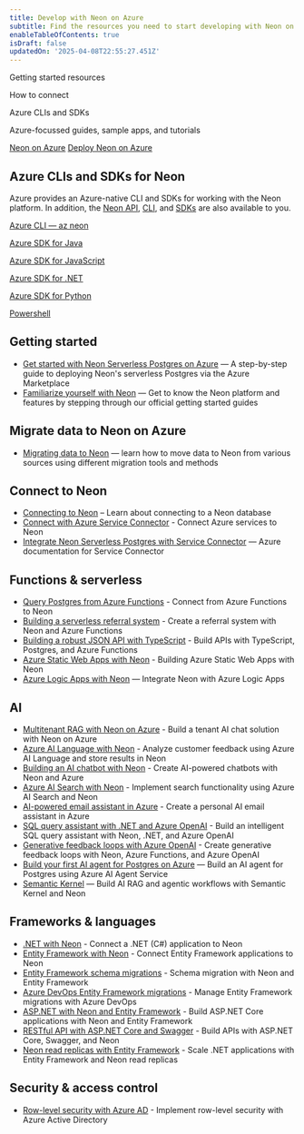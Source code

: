 ```yaml
---
title: Develop with Neon on Azure
subtitle: Find the resources you need to start developing with Neon on Azure
enableTableOfContents: true
isDraft: false
updatedOn: '2025-04-08T22:55:27.451Z'
---
```


<PublicPreview/>

<InfoBlock>

<DocsList title="What you will find on this page:">
  <p>Getting started resources</p>
  <p>How to connect</p>
  <p>Azure CLIs and SDKs</p>
  <p>Azure-focussed guides, sample apps, and tutorials</p>
</DocsList>

<DocsList title="Related resources" theme="docs">
  <a href="/docs/manage/azure">Neon on Azure</a>
  <a href="/docs/manage/azure-deploy">Deploy Neon on Azure</a>
</DocsList>

</InfoBlock>

## Azure CLIs and SDKs for Neon

Azure provides an Azure-native CLI and SDKs for working with the Neon platform. In addition, the [Neon API](https://api-docs.neon.tech/reference/getting-started-with-neon-api), [CLI](/docs/reference/neon-cli), and [SDKs](https://neon.tech/docs/reference/sdk) are also available to you.

<DetailIconCards>

<a href="https://learn.microsoft.com/en-us/cli/azure/neon?view=azure-cli-latest" description="Manage your Neon Resource with the Azure CLI" icon="cli">Azure CLI — az neon</a>

<a href="https://learn.microsoft.com/en-us/java/api/overview/azure/neonpostgres?view=azure-java-preview" description="Manage your Neon Resource with the Azure SDK for Java" icon="code">Azure SDK for Java</a>

<a href="https://learn.microsoft.com/en-us/javascript/api/overview/azure/neonpostgres?view=azure-node-preview" description="Manage your Neon Resource with the Azure SDK for JavaScript" icon="code">Azure SDK for JavaScript</a>

<a href="https://learn.microsoft.com/en-us/dotnet/api/overview/azure/neonpostgres?view=azure-dotnet-preview" description="Manage your Neon Resource with the Azure SDK for .NET" icon="code">Azure SDK for .NET</a>

<a href="https://learn.microsoft.com/en-us/python/api/overview/azure/neonpostgres?view=azure-python-preview" description="Manage your Neon Resource with the Azure SDK for Python" icon="code">Azure SDK for Python</a>

<a href="https://learn.microsoft.com/en-us/dotnet/api/microsoft.azure.powershell.cmdlets.neonpostgres?view=az-ps-latest" description="Manage your Neon Resource with Powershell" icon="code">Powershell</a>

</DetailIconCards>

## Getting started

- [Get started with Neon Serverless Postgres on Azure](https://neon.tech/guides/neon-azure-integration) — A step-by-step guide to deploying Neon's serverless Postgres via the Azure Marketplace
- [Familiarize yourself with Neon](/docs/get-started-with-neon/signing-up) — Get to know the Neon platform and features by stepping through our official getting started guides

## Migrate data to Neon on Azure

- [Migrating data to Neon](/docs/import/migrate-intro) — learn how to move data to Neon from various sources using different migration tools and methods

## Connect to Neon

- [Connecting to Neon](/docs/connect/connect-intro) – Learn about connecting to a Neon database
- [Connect with Azure Service Connector](https://neon.tech/guides/azure-service-connector) - Connect Azure services to Neon
- [Integrate Neon Serverless Postgres with Service Connector](https://learn.microsoft.com/en-us/azure/service-connector/how-to-integrate-neon-postgres?tabs=dotnet) — Azure documentation for Service Connector

## Functions & serverless

- [Query Postgres from Azure Functions](https://neon.tech/guides/query-postgres-azure-functions) - Connect from Azure Functions to Neon
- [Building a serverless referral system](https://neon.tech/guides/azure-functions-referral-system) - Create a referral system with Neon and Azure Functions
- [Building a robust JSON API with TypeScript](https://neon.tech/guides/azure-functions-hono-api) - Build APIs with TypeScript, Postgres, and Azure Functions
- [Azure Static Web Apps with Neon](https://neon.tech/guides/azure-todo-static-web-app) - Building Azure Static Web Apps with Neon
- [Azure Logic Apps with Neon](https://neon.tech/guides/azure-logic-apps) — Integrate Neon with Azure Logic Apps

## AI

- [Multitenant RAG with Neon on Azure](https://neon.tech/blog/multitenant-private-ai-chat-with-neon-on-azure) - Build a tenant AI chat solution with Neon on Azure
- [Azure AI Language with Neon](https://neon.tech/guides/azure-ai-language) - Analyze customer feedback using Azure AI Language and store results in Neon
- [Building an AI chatbot with Neon](https://neon.tech/guides/azure-ai-chatbot) - Create AI-powered chatbots with Neon and Azure
- [Azure AI Search with Neon](https://neon.tech/guides/azure-ai-search) - Implement search functionality using Azure AI Search and Neon
- [AI-powered email assistant in Azure](https://neon.tech/blog/how-to-create-your-personal-ai-powered-email-assistant-in-azure) - Create a personal AI email assistant in Azure
- [SQL query assistant with .NET and Azure OpenAI](https://neon.tech/blog/building-sql-query-assistant-with-dotnet-azure-functions-openai) - Build an intelligent SQL query assistant with Neon, .NET, and Azure OpenAI
- [Generative feedback loops with Azure OpenAI](https://neon.tech/blog/generative-feedback-loops-with-neon-serverless-postgres-azure-functions-and-azure-openai) - Create generative feedback loops with Neon, Azure Functions, and Azure OpenAI
- [Build your first AI agent for Postgres on Azure](https://neon.tech/guides/azure-ai-agent-service) — Build an AI agent for Postgres using Azure AI Agent Service
- [Semantic Kernel](/docs/ai/semantic-kernel) — Build AI RAG and agentic workflows with Semantic Kernel and Neon

## Frameworks & languages

- [.NET with Neon](https://neon.tech/docs/guides/dotnet-npgsql) - Connect a .NET (C#) application to Neon
- [Entity Framework with Neon](https://neon.tech/docs/guides/dotnet-entity-framework) - Connect Entity Framework applications to Neon
- [Entity Framework schema migrations](https://neon.tech/docs/guides/entity-migrations) - Schema migration with Neon and Entity Framework
- [Azure DevOps Entity Framework migrations](https://neon.tech/guides/azure-devops-entity-migrations) - Manage Entity Framework migrations with Azure DevOps
- [ASP.NET with Neon and Entity Framework](https://neon.tech/guides/dotnet-neon-entity-framework) - Build ASP.NET Core applications with Neon and Entity Framework
- [RESTful API with ASP.NET Core and Swagger](https://neon.tech/guides/aspnet-core-api-neon) - Build APIs with ASP.NET Core, Swagger, and Neon
- [Neon read replicas with Entity Framework](https://neon.tech/guides/read-replica-entity-framework) - Scale .NET applications with Entity Framework and Neon read replicas

## Security & access control

- [Row-level security with Azure AD](https://neon.tech/docs/guides/neon-rls-azure-ad) - Implement row-level security with Azure Active Directory
